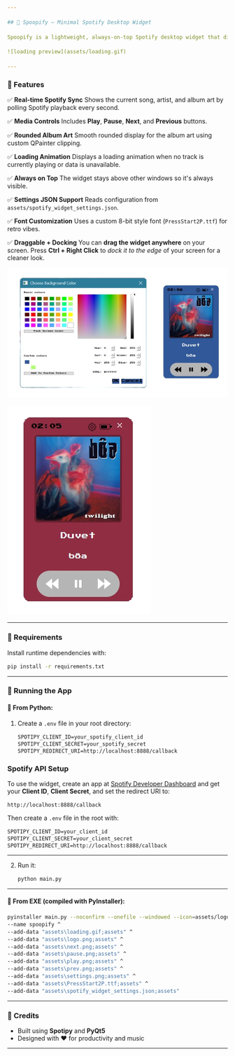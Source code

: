 ```yaml
---

## 🎵 Spoopify — Minimal Spotify Desktop Widget

Spoopify is a lightweight, always-on-top Spotify desktop widget that displays the currently playing track, album art, and provides quick media controls — all in a retro 8-bit style.

![loading preview](assets/loading.gif)

---
```


### 🎵 Features

✅ **Real-time Spotify Sync**
Shows the current song, artist, and album art by polling Spotify playback every second.

✅ **Media Controls**
Includes **Play**, **Pause**, **Next**, and **Previous** buttons.

✅ **Rounded Album Art**
Smooth rounded display for the album art using custom QPainter clipping.

✅ **Loading Animation**
Displays a loading animation when no track is currently playing or data is unavailable.

✅ **Always on Top**
The widget stays above other windows so it's always visible.

✅ **Settings JSON Support**
Reads configuration from `assets/spotify_widget_settings.json`.

✅ **Font Customization**
Uses a custom 8-bit style font (`PressStart2P.ttf`) for retro vibes.

✅ **Draggable + Docking**
You can **drag the widget anywhere** on your screen.
Press **Ctrl + Right Click** to *dock it to the edge* of your screen for a cleaner look.

![ss1](demo_images/ss1.png)

![ss3](demo_images/ss3.png)


---

### 🧰 Requirements

Install runtime dependencies with:

```bash
pip install -r requirements.txt
```

---

### 🧪 Running the App

#### 🐍 From Python:

1. Create a `.env` file in your root directory:

   ```env
   SPOTIPY_CLIENT_ID=your_spotify_client_id
   SPOTIPY_CLIENT_SECRET=your_spotify_secret
   SPOTIPY_REDIRECT_URI=http://localhost:8888/callback
   ```
### Spotify API Setup

To use the widget, create an app at [Spotify Developer Dashboard](https://developer.spotify.com/dashboard) and get your **Client ID**, **Client Secret**, and set the redirect URI to:

```
http://localhost:8888/callback
```

Then create a `.env` file in the root with:

```env
SPOTIPY_CLIENT_ID=your_client_id
SPOTIPY_CLIENT_SECRET=your_client_secret
SPOTIPY_REDIRECT_URI=http://localhost:8888/callback
```
---

2. Run it:

   ```bash
   python main.py
   ```

---

#### 🧊 From EXE (compiled with PyInstaller):

```bash
pyinstaller main.py --noconfirm --onefile --windowed --icon=assets/logo.ico ^
--name spoopify ^
--add-data "assets\loading.gif;assets" ^
--add-data "assets\logo.png;assets" ^
--add-data "assets\next.png;assets" ^
--add-data "assets\pause.png;assets" ^
--add-data "assets\play.png;assets" ^
--add-data "assets\prev.png;assets" ^
--add-data "assets\settings.png;assets" ^
--add-data "assets\PressStart2P.ttf;assets" ^
--add-data "assets\spotify_widget_settings.json;assets"
```
---

### 🧠 Credits

* Built using **Spotipy** and **PyQt5**
* Designed with ❤️ for productivity and music

---

